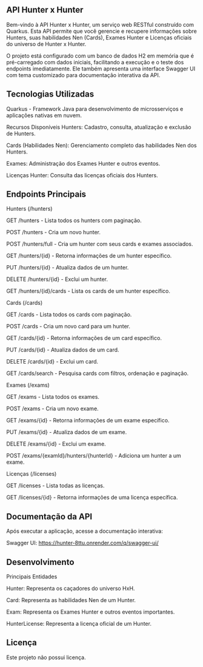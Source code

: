 
## API Hunter x Hunter
Bem-vindo à API Hunter x Hunter, um serviço web RESTful construído com Quarkus. Esta API permite que você gerencie e recupere informações sobre Hunters, suas habilidades Nen (Cards), Exames Hunter e Licenças oficiais do universo de Hunter x Hunter.

O projeto está configurado com um banco de dados H2 em memória que é pré-carregado com dados iniciais, facilitando a execução e o teste dos endpoints imediatamente. Ele também apresenta uma interface Swagger UI com tema customizado para documentação interativa da API.

## Tecnologias Utilizadas
Quarkus - Framework Java para desenvolvimento de microsserviços e aplicações nativas em nuvem.

Recursos Disponíveis
Hunters: Cadastro, consulta, atualização e exclusão de Hunters.

Cards (Habilidades Nen): Gerenciamento completo das habilidades Nen dos Hunters.

Exames: Administração dos Exames Hunter e outros eventos.

Licenças Hunter: Consulta das licenças oficiais dos Hunters.

## Endpoints Principais
Hunters (/hunters)

GET /hunters - Lista todos os hunters com paginação.

POST /hunters - Cria um novo hunter.

POST /hunters/full - Cria um hunter com seus cards e exames associados.

GET /hunters/{id} - Retorna informações de um hunter específico.

PUT /hunters/{id} - Atualiza dados de um hunter.

DELETE /hunters/{id} - Exclui um hunter.

GET /hunters/{id}/cards - Lista os cards de um hunter específico.

Cards (/cards)

GET /cards - Lista todos os cards com paginação.

POST /cards - Cria um novo card para um hunter.

GET /cards/{id} - Retorna informações de um card específico.

PUT /cards/{id} - Atualiza dados de um card.

DELETE /cards/{id} - Exclui um card.

GET /cards/search - Pesquisa cards com filtros, ordenação e paginação.

Exames (/exams)

GET /exams - Lista todos os exames.

POST /exams - Cria um novo exame.

GET /exams/{id} - Retorna informações de um exame específico.

PUT /exams/{id} - Atualiza dados de um exame.

DELETE /exams/{id} - Exclui um exame.

POST /exams/{examId}/hunters/{hunterId} - Adiciona um hunter a um exame.

Licenças (/licenses)

GET /licenses - Lista todas as licenças.

GET /licenses/{id} - Retorna informações de uma licença específica.

## Documentação da API
Após executar a aplicação, acesse a documentação interativa:

Swagger UI: https://hunter-8ttu.onrender.com/q/swagger-ui/

## Desenvolvimento
Principais Entidades

Hunter: Representa os caçadores do universo HxH.

Card: Representa as habilidades Nen de um Hunter.

Exam: Representa os Exames Hunter e outros eventos importantes.

HunterLicense: Representa a licença oficial de um Hunter.

## Licença
Este projeto não possui licença.